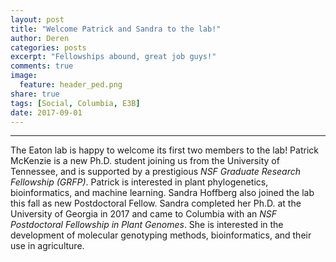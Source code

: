 ```yaml
---
layout: post
title: "Welcome Patrick and Sandra to the lab!"
author: Deren
categories: posts
excerpt: "Fellowships abound, great job guys!"
comments: true
image:
  feature: header_ped.png
share: true
tags: [Social, Columbia, E3B]
date: 2017-09-01
---
```


<hr>

<p>
The Eaton lab is happy to welcome its first two members to the lab!
Patrick McKenzie is a new Ph.D. student joining us from the University of Tennessee, and 
is supported by a prestigious <i>NSF Graduate Research Fellowship (GRFP)</i>.
Patrick is interested in plant phylogenetics, bioinformatics, and 
machine learning. Sandra Hoffberg also joined the lab this fall as 
new Postdoctoral Fellow. Sandra completed her Ph.D. at the
University of Georgia in 2017 and came to Columbia with an <i>NSF Postdoctoral
Fellowship in Plant Genomes</i>. She is interested in the development of 
molecular genotyping methods, bioinformatics, and their use in agriculture. 
</p>

